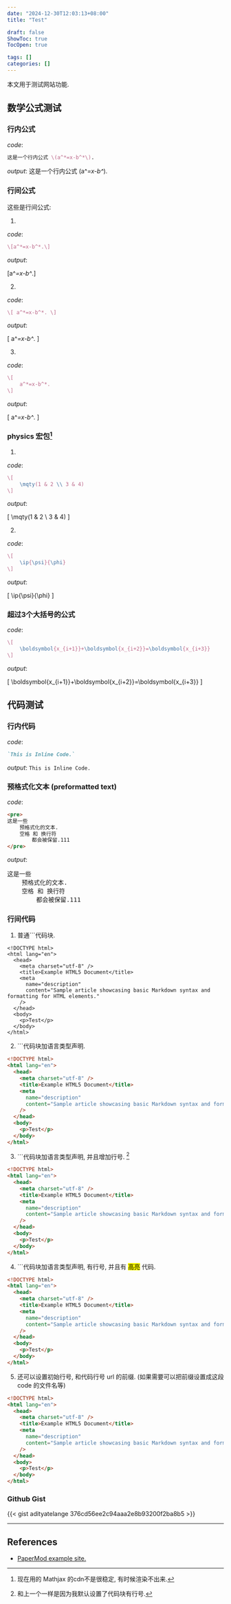 ```yaml
---
date: "2024-12-30T12:03:13+08:00"
title: "Test"

draft: false
ShowToc: true
TocOpen: true

tags: []
categories: []
---
```


本文用于测试网站功能.

## 数学公式测试

### 行内公式
*code*:
```LaTeX
这是一个行内公式 \(a^*=x-b^*\).
```

*output*:
这是一个行内公式 \(a^*=x-b^*\).


### 行间公式

这些是行间公式:

1.
*code*:
```latex
\[a^*=x-b^*.\]
```

*output*:

\[a^*=x-b^*.\]

2.
*code*:
```latex
\[ a^*=x-b^*. \]
```

*output*:

\[ a^*=x-b^*. \]

3.
*code*:
```LaTeX
\[
    a^*=x-b^*.
\]
```

*output*:

\[
    a^*=x-b^*.
\]


### physics 宏包[^cdn]

1.
*code*:
```latex
\[
    \mqty(1 & 2 \\ 3 & 4)
\]
```

*output*:

\[
    \mqty(1 & 2 \\ 3 & 4)
\]

2.
*code*:
```latex
\[
    \ip{\psi}{\phi}
\]
```

*output*:

\[
    \ip{\psi}{\phi}
\]


### 超过3个大括号的公式

*code*:
```LaTeX
\[
    \boldsymbol{x_{i+1}}+\boldsymbol{x_{i+2}}=\boldsymbol{x_{i+3}}
\]
```

*output*:

\[
    \boldsymbol{x_{i+1}}+\boldsymbol{x_{i+2}}=\boldsymbol{x_{i+3}}
\]


## 代码测试

### 行内代码

*code*:
```md
`This is Inline Code.`
```

*output*:
`This is Inline Code.`


### 预格式化文本 (preformatted text)

*code*:
```html
<pre>
这是一些
    预格式化的文本.
    空格 和 换行符
        都会被保留.111
</pre>
```

*output*:
<pre>
这是一些
    预格式化的文本.
    空格 和 换行符
        都会被保留.111
</pre>


### 行间代码

1. 普通\`\`\`代码块.

```
<!DOCTYPE html>
<html lang="en">
  <head>
    <meta charset="utf-8" />
    <title>Example HTML5 Document</title>
    <meta
      name="description"
      content="Sample article showcasing basic Markdown syntax and formatting for HTML elements."
    />
  </head>
  <body>
    <p>Test</p>
  </body>
</html>
```

2. \`\`\`代码块加语言类型声明.

```html
<!DOCTYPE html>
<html lang="en">
  <head>
    <meta charset="utf-8" />
    <title>Example HTML5 Document</title>
    <meta
      name="description"
      content="Sample article showcasing basic Markdown syntax and formatting for HTML elements."
    />
  </head>
  <body>
    <p>Test</p>
  </body>
</html>
```

3. \`\`\`代码块加语言类型声明, 并且增加行号. [^行号]

```html {linenos=true}
<!DOCTYPE html>
<html lang="en">
  <head>
    <meta charset="utf-8" />
    <title>Example HTML5 Document</title>
    <meta
      name="description"
      content="Sample article showcasing basic Markdown syntax and formatting for HTML elements."
    />
  </head>
  <body>
    <p>Test</p>
  </body>
</html>
```

4. \`\`\`代码块加语言类型声明, 有行号, 并且有 <mark>高亮</mark> 代码.

```html {linenos=true,hl_lines=["2-4",8,11]}
<!DOCTYPE html>
<html lang="en">
  <head>
    <meta charset="utf-8" />
    <title>Example HTML5 Document</title>
    <meta
      name="description"
      content="Sample article showcasing basic Markdown syntax and formatting for HTML elements."
    />
  </head>
  <body>
    <p>Test</p>
  </body>
</html>
```

5. 还可以设置初始行号, 和代码行号 url 的前缀. (如果需要可以把前缀设置成这段 code 的文件名等)

```html {linenos=true,hl_lines=["2-4",8,11],linenostart=199,lineanchors=prefixOfCode}
<!DOCTYPE html>
<html lang="en">
  <head>
    <meta charset="utf-8" />
    <title>Example HTML5 Document</title>
    <meta
      name="description"
      content="Sample article showcasing basic Markdown syntax and formatting for HTML elements."
    />
  </head>
  <body>
    <p>Test</p>
  </body>
</html>
```


### Github Gist

{{< gist adityatelange 376cd56ee2c94aaa2e8b93200f2ba8b5 >}}

---
## References

- [PaperMod example site.](https://github.com/adityatelange/hugo-PaperMod/blob/exampleSite/content/posts/code_syntax.md)


[^行号]: 和上一个一样是因为我默认设置了代码块有行号.
[^cdn]: 现在用的 Mathjax 的cdn不是很稳定, 有时候渲染不出来.
